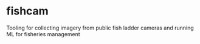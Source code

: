 # fishcam
Tooling for collecting imagery from public fish ladder cameras and running ML for fisheries management
